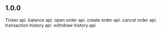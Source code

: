 ## 1.0.0
Ticker api.
balance api.
open order api.
create order api.
cancel order api.
transaction history api.
withdraw history api.

